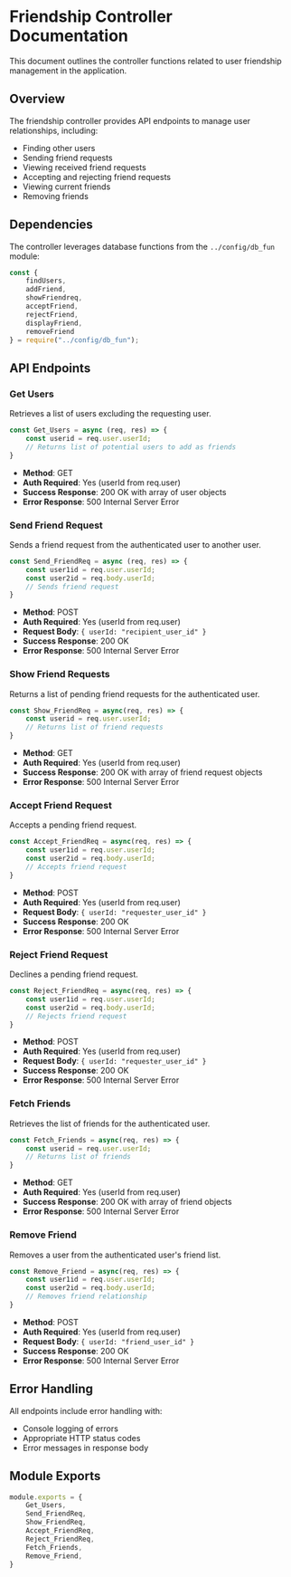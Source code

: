 # Friendship Controller Documentation

This document outlines the controller functions related to user friendship management in the application.

## Overview

The friendship controller provides API endpoints to manage user relationships, including:
- Finding other users
- Sending friend requests
- Viewing received friend requests
- Accepting and rejecting friend requests
- Viewing current friends
- Removing friends

## Dependencies

The controller leverages database functions from the `../config/db_fun` module:

```javascript
const { 
    findUsers,
    addFriend,
    showFriendreq,
    acceptFriend,
    rejectFriend,
    displayFriend,
    removeFriend
} = require("../config/db_fun");
```

## API Endpoints

### Get Users

Retrieves a list of users excluding the requesting user.

```javascript
const Get_Users = async (req, res) => {
    const userid = req.user.userId;
    // Returns list of potential users to add as friends
}
```

- **Method**: GET
- **Auth Required**: Yes (userId from req.user)
- **Success Response**: 200 OK with array of user objects
- **Error Response**: 500 Internal Server Error

### Send Friend Request

Sends a friend request from the authenticated user to another user.

```javascript
const Send_FriendReq = async (req, res) => {
    const user1id = req.user.userId;
    const user2id = req.body.userId;
    // Sends friend request
}
```

- **Method**: POST
- **Auth Required**: Yes (userId from req.user)
- **Request Body**: `{ userId: "recipient_user_id" }`
- **Success Response**: 200 OK
- **Error Response**: 500 Internal Server Error

### Show Friend Requests

Returns a list of pending friend requests for the authenticated user.

```javascript
const Show_FriendReq = async(req, res) => {
    const userid = req.user.userId;
    // Returns list of friend requests
}
```

- **Method**: GET
- **Auth Required**: Yes (userId from req.user)
- **Success Response**: 200 OK with array of friend request objects
- **Error Response**: 500 Internal Server Error

### Accept Friend Request

Accepts a pending friend request.

```javascript
const Accept_FriendReq = async(req, res) => {
    const user1id = req.user.userId;
    const user2id = req.body.userId;
    // Accepts friend request
}
```

- **Method**: POST
- **Auth Required**: Yes (userId from req.user)
- **Request Body**: `{ userId: "requester_user_id" }`
- **Success Response**: 200 OK
- **Error Response**: 500 Internal Server Error

### Reject Friend Request

Declines a pending friend request.

```javascript
const Reject_FriendReq = async(req, res) => {
    const user1id = req.user.userId;
    const user2id = req.body.userId;
    // Rejects friend request
}
```

- **Method**: POST
- **Auth Required**: Yes (userId from req.user)
- **Request Body**: `{ userId: "requester_user_id" }`
- **Success Response**: 200 OK
- **Error Response**: 500 Internal Server Error

### Fetch Friends

Retrieves the list of friends for the authenticated user.

```javascript
const Fetch_Friends = async(req, res) => {
    const userid = req.user.userId;
    // Returns list of friends
}
```

- **Method**: GET
- **Auth Required**: Yes (userId from req.user)
- **Success Response**: 200 OK with array of friend objects
- **Error Response**: 500 Internal Server Error

### Remove Friend

Removes a user from the authenticated user's friend list.

```javascript
const Remove_Friend = async(req, res) => {
    const user1id = req.user.userId;
    const user2id = req.body.userId;
    // Removes friend relationship
}
```

- **Method**: POST
- **Auth Required**: Yes (userId from req.user)
- **Request Body**: `{ userId: "friend_user_id" }`
- **Success Response**: 200 OK
- **Error Response**: 500 Internal Server Error

## Error Handling

All endpoints include error handling with:
- Console logging of errors
- Appropriate HTTP status codes
- Error messages in response body

## Module Exports

```javascript
module.exports = { 
    Get_Users,
    Send_FriendReq,
    Show_FriendReq,
    Accept_FriendReq,
    Reject_FriendReq,
    Fetch_Friends,
    Remove_Friend,
}
```
